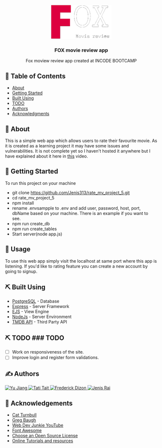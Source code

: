 <p align="center">
  <a href="" rel="noopener">
 <img width=200px src="public/images/FOX.png" alt="Project logo"></a>
</p>

<h3 align="center">FOX movie review app</h3>

<p align="center"> Fox moview review app created at INCODE BOOTCAMP
    <br> 
</p>

## 📝 Table of Contents
- [About](#about)
- [Getting Started](#getting_started)
- [Built Using](#built_using)
- [TODO](#todo)
- [Authors](#authors)
- [Acknowledgments](#acknowledgement)

## 🧐 About <a name = "about"></a>
This is a simple web app which allows users to rate their favourite movie. As it is created as a learning project it may have some issues and vulnerabilities. It is not complete yet so I haven't hosted it anywhere but I have explained about it here in <a href = "https://www.youtube.com/watch?v=lde87KQPVd4">this</a> video.
## 🏁 Getting Started <a name = "getting_started"></a>
To run this project on your machine
- git clone https://github.com/Jenis313/rate_mv_project_5.git
- cd rate_mv_project_5
- npm install
- rename .envsampple to .env and add user, password, host, port, dbName based on your machine. There is an example if you want to see.
- npm run create_db 
- npm run create_tables
- Start server(node app.js)

## 🎈 Usage <a name="usage"></a>
To use this web app simply visit the localhost at same port where this app is listening. If you'd like to rating feature you can create a new account by going to signup.

## ⛏️ Built Using <a name = "built_using"></a>
- [PostgreSQL](https://www.postgresql.org/) - Database
- [Express](https://expressjs.com/) - Server Framework
- [EJS](https://www.npmjs.com/package/ejs) - View Engine
- [NodeJs](https://nodejs.org/en/) - Server Environment
- [TMDB API](https://www.themoviedb.org/) - Third Party API

## ⛏️ TODO <a name = "todo"></a>### TODO
- [ ] Work on responsiveness of the site.
- [ ] Improve login and register form validations.

## ✍️ Authors <a name = "authors"></a>
<a href="https://github.com/anniejiang2021">
  <img src="https://avatars.githubusercontent.com/u/89071440" alt="Yu Jiang" width="100"/>
</a>
<a href="https://github.com/TatiTait">
  <img src="https://avatars.githubusercontent.com/u/88529700?v=4" alt="Tati Tait" width="100"/>
</a>
<a href="https://github.com/vhayne14">
  <img src="https://avatars.githubusercontent.com/u/61496616?v=4" alt="Frederick Dizon" width="100"/>
</a>
<a href="https://github.com/Jenis313">
  <img src="https://avatars.githubusercontent.com/u/56223784" alt="Jenis Rai" width="100"/>
</a>

## 🎉 Acknowledgements <a name = "acknowledgement"></a>
- [Cat Turnbull](https://github.com/cattrn)
- [Greg Baugh](https://github.com/GregBaughDev)
- [Web Dev Junkie YouTube](https://www.youtube.com/channel/UCsrVDPJBYeXItETFHG0qzyw)
- [Font Awesome](https://fontawesome.com)
- [Choose an Open Source License](https://choosealicense.com)
- [Online Tutorials and resources](https://www.google.com/)

